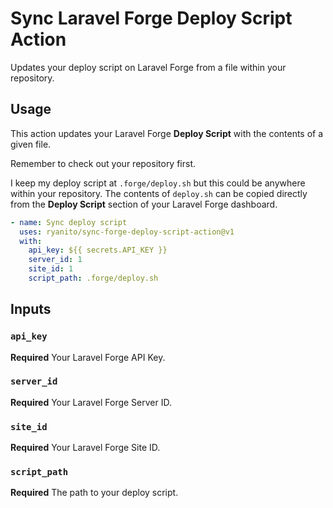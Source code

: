 # Sync Laravel Forge Deploy Script Action

Updates your deploy script on Laravel Forge from a file within your repository.

## Usage

This action updates your Laravel Forge **Deploy Script** with the contents of a given file.

Remember to check out your repository first.

I keep my deploy script at `.forge/deploy.sh` but this could be anywhere within your repository. The contents of `deploy.sh` can be copied directly from the **Deploy Script** section of your Laravel Forge dashboard.

```yml
- name: Sync deploy script
  uses: ryanito/sync-forge-deploy-script-action@v1
  with:
    api_key: ${{ secrets.API_KEY }}
    server_id: 1
    site_id: 1
    script_path: .forge/deploy.sh
```

## Inputs

### `api_key`

**Required** Your Laravel Forge API Key.

### `server_id`

**Required** Your Laravel Forge Server ID.

### `site_id`

**Required** Your Laravel Forge Site ID.

### `script_path`

**Required** The path to your deploy script.
